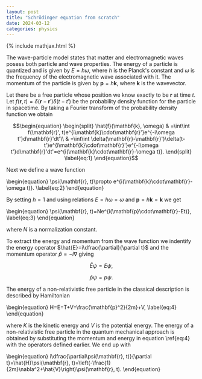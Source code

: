 ```yaml
---
layout: post
title: "Schrödinger equation from scratch"
date: 2024-03-12
categories: physics
---
```


{% include mathjax.html %}

The wave-particle model states that matter and electromagnetic waves posess both particle and wave properties. The energy of a particle is quantized and is given by $E=h\omega$, where $h$ is the Planck's constant and $\omega$ is the frequency of the electromagnetic wave associated with it. The momentum of the particle is given by $\mathbf{p}=h\mathbf{k}$, where $\mathbf{k}$ is the wavevector.

Let there be a free particle whose position we know exactly to be $\mathbf{r}$ at time $t$. Let $f(\mathbf{r}, t)=\delta(\mathbf{r}-\mathbf{r}')\delta(t-t')$ be the probability density function for the particle in spacetime. By taking a Fourier transform of the probability density function we obtain

$$\begin{equation}
\begin{split}
\hat{f}(\mathbf{k}, \omega) & =\int\int f(\mathbf{r}', t)e^{i\mathbf{k}\cdot\mathbf{r}'}e^{-i\omega t'}d\mathbf{r}'dt'\\
& =\int\int \delta(\mathbf{r}-\mathbf{r}')\delta(t-t')e^{i\mathbf{k}\cdot\mathbf{r}'}e^{-i\omega t'}d\mathbf{r}'dt'=e^{i(\mathbf{k}\cdot\mathbf{r}-\omega t)}.
\end{split}
\label{eq:1}
\end{equation}$$

Next we define a wave function

\begin{equation}
\psi(\mathbf{r}, t)\propto e^{i(\mathbf{k}\cdot\mathbf{r}-\omega t)}.
\label{eq:2}
\end{equation}

By setting $h=1$ and using relations $E=h\omega=\omega$ and $\mathbf{p}=h\mathbf{k}=\mathbf{k}$ we get

\begin{equation}
\psi(\mathbf{r}, t)=Ne^{i(\mathbf{p}\cdot\mathbf{r}-Et)},
\label{eq:3}
\end{equation}

where $N$ is a normalization constant.

To extract the energy and momentum from the wave function we indentify the energy operator $\hat{E}=i\dfrac{\partial}{\partial t}$ and the momentum operator $\hat{p}=-i\nabla$ giving

$$
\hat{E}\psi=E\psi,
$$

$$
\hat{p}\psi=p\psi.
$$

The energy of a non-relativistic free particle in the classical description is described by Hamiltonian

\begin{equation}
H=E=T+V=\frac{\mathbf{p}^2}{2m}+V,
\label{eq:4}
\end{equation}

where $K$ is the kinetic energy and $V$ is the potential energy. The energy of a non-relativistic free particle in the quantum mechanical approach is obtained by substituting the momentum and energy in equation \ref{eq:4} with the operators defined earlier. We end up with

\begin{equation}
i\dfrac{\partial\psi(\mathbf{r}, t)}{\partial t}=\hat{H}\psi(\mathbf{r}, t)=\left(-\frac{1}{2m}\nabla^2+\hat{V}\right)\psi(\mathbf{r}, t).
\end{equation}
